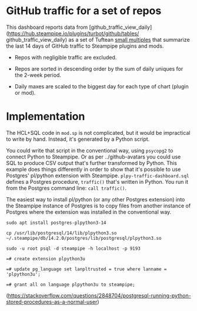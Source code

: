# GitHub traffic for a set of repos

This dashboard reports data from [github_traffic_view_daily](https://hub.steampipe.io/plugins/turbot/github/tables/  github_traffic_view_daily) as a set of Tuftean [small multiples](https://www.juiceanalytics.com/writing/better-know-visualization-small-multiples) that summarize the last 14 days of GitHub traffic to Steampipe plugins and mods. 

- Repos with negligible traffic are excluded.

- Repos are sorted in descending order by the sum of daily uniques for the 2-week period.

- Daily maxes are scaled to the biggest day for each type of chart (plugin or mod).

# Implementation

The HCL+SQL code in `mod.sp` is not complicated, but it would be impractical to write by hand. Instead, it's generated by a Python script. 

You could write that script in the conventional way, using `psycopg2` to connect Python to Steampipe. Or as per ../github-avatars you could use SQL to produce CSV output that's further transformed by Python. This example does things differently in order to show that it's possible to use Postgres' pl/python extension with Steampipe. `plpy-traffic-dashboard.sql` defines a Postgres procedure, `traffic()` that's written in Python. You run it from the Postgres command line: `call traffic()`.

The easiest way to install pl/python (or any other Postgres extension) into the Steampipe instance of Postgres is to copy files from another instance of Postgres where the extension was installed in the conventional way. 


```
sudo apt install postgres-plpython3-14

cp /usr/lib/postgresql/14/lib/plpython3.so ~/.steampipe/db/14.2.0/postgres/lib/postgresql/plpython3.so

sudo -u root psql -d steampipe -h localhost -p 9193

=# create extension plpython3u

=# update pg_language set lanpltrusted = true where lanname = 'plpython3u';

=# grant all on language plpython3u to steampipe;
```

(https://stackoverflow.com/questions/2848704/postgresql-running-python-stored-procedures-as-a-normal-user)
